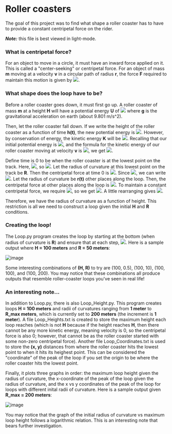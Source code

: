 # Roller coasters
The goal of this project was to find what shape a roller coaster has to have to provide a constant centripetal force on the rider.  

***Note:*** this file is best viewed in light-mode.

### What is centripetal force?
For an object to move in a circle, it must have an inward force applied on it. 
This is called a "center-seeking" or centripetal force. 
For an object of mass **m** moving at a velocity **v** in a circular path of radius **r**, the force **F** required to maintain this motion is given by <img src="https://render.githubusercontent.com/render/math?math=F = \frac{mv^2}{r}">. 

### What shape does the loop have to be?
Before a roller coaster goes down, it must first go up. 
A roller coaster of mass **m** at a height **H** will have a potential energy **U** of <img src="https://render.githubusercontent.com/render/math?math=U = mgH"> where **g** is the gravitational acceleration on earth (about 9.801 m/s^2). 

Then, let the roller coaster fall down. 
If we write the height of the roller coaster as a function of time **h(t)**, the new potential energy is <img src="https://render.githubusercontent.com/render/math?math=U(t) = mgh(t)">. 
However, by conservation of energy, the kinetic energy **K** will be <img src="https://render.githubusercontent.com/render/math?math=K = U_i - U(t)">. 
Recalling that our initial potential energy is <img src="https://render.githubusercontent.com/render/math?math=U_i = mgH">, and the formula for the kinetic energy of our roller coaster moving at velocity **v** is <img src="https://render.githubusercontent.com/render/math?math=K = \frac{1}{2}mv^2">, we get <img src="https://render.githubusercontent.com/render/math?math=K(t) = mgH - mgh(t) = \frac{1}{2}mv^2">. 

Define time is 0 to be when the roller coaster is at the lowest point on the track. 
Here, <img src="https://render.githubusercontent.com/render/math?math=U(t) = 0">, so <img src="https://render.githubusercontent.com/render/math?math=K = mgH">. 
Let the radius of curvature at this lowest point on the track be **R**. 
Then the centripetal force at time 0 is <img src="https://render.githubusercontent.com/render/math?math=F_{centripetal}(0) = \frac{mv^2}{R}">. 
Since <img src="https://render.githubusercontent.com/render/math?math=K = \frac{1}{2}mv^2">, we can write <img src="https://render.githubusercontent.com/render/math?math=F_{centripetal}(0) = \frac{2K(0)}{R} = \frac{2mgH}{R}">. 
Let the radius of curvature be **r(t)** other places along the loop. 
Then, the centripetal force at other places along the loop is <img src="https://render.githubusercontent.com/render/math?math=F_{centripetal}(t) = \frac{2K(t)}{r(t)} = \frac{2[mgH - mgh(t)]}{r(t)}">. 
To maintain a constant centripetal force, we require <img src="https://render.githubusercontent.com/render/math?math=F_{centripetal}(0) = F_{centripetal}(t)">, so we get <img src="https://render.githubusercontent.com/render/math?math=\frac{2mgH}{R} = \frac{2[mgH - mgh(t)]}{r(t)}">. 
A little rearranging gives <img src="https://render.githubusercontent.com/render/math?math=r(t) = \frac{R[H - h(t)]}{H}">. 

Therefore, we have the radius of curvature as a function of height. 
This restriction is all we need to construct a loop given the initial **H** and **R** conditions. 

### Creating the loop!
The Loop.py program creates the loop by starting at the bottom (when radius of curvature is **R**) and ensure that at each step, <img src="https://render.githubusercontent.com/render/math?math=r = \frac{R[H - h]}{H}">. 
Here is a sample output where **H = 100 meters** and **R = 50 meters**:

![image](https://user-images.githubusercontent.com/59151395/158486058-cfd7e69b-2e12-4441-811a-554c9ce7df8b.png)

Some interesting combinations of **(H, R)** to try are (100, 0.5), (100, 10), (100, 100), and (100, 200). 
You may notice that these combinations all produce outputs that resemble roller-coaster loops you've seen in real life! 

### An interesting note...
In addition to Loop.py, there is also Loop_Height.py. 
This program creates loops **H = 100 meters** and radii of curvatures ranging from **1 meter** to **R_max meters**, which is currently set to **200 meters** (the increment is **1 meter**). 
A file Loop_Heights.txt is created to store the maximum height each loop reaches (which is not **H** because if the height reaches **H**, then there cannot be any more kinetic energy, meaning velocity is 0, so the centripetal force is also 0; however, that cannot be as the roller coaster started with some non-zero centripetal force). 
Another file Loop_Coordinates.txt is used to store the **(x, y)** distances from where the roller coaster hits the lowest point to when it hits its heighest point. 
This can be considered the "coordinate" of the peak of the loop if you set the origin to be where the roller coaster hits the lowest point. 

Finally, it plots three graphs in order: 
the maximum loop height given the radius of curvature, 
the x-coordinate of the peak of the loop given the radius of curvature, 
and the x vs y coordinates of the peak of the loop for loops with different inital radii of curvature. 
Here is a sample output given  **R_max = 200 meters**:

![image](https://user-images.githubusercontent.com/59151395/158488728-07006d7f-e492-4041-978f-45cd8944339e.png)

You may notice that the graph of the initial radius of curvature vs maximum loop height follows a logarithmic relation. 
This is an interesting note that bears further investigation. 
